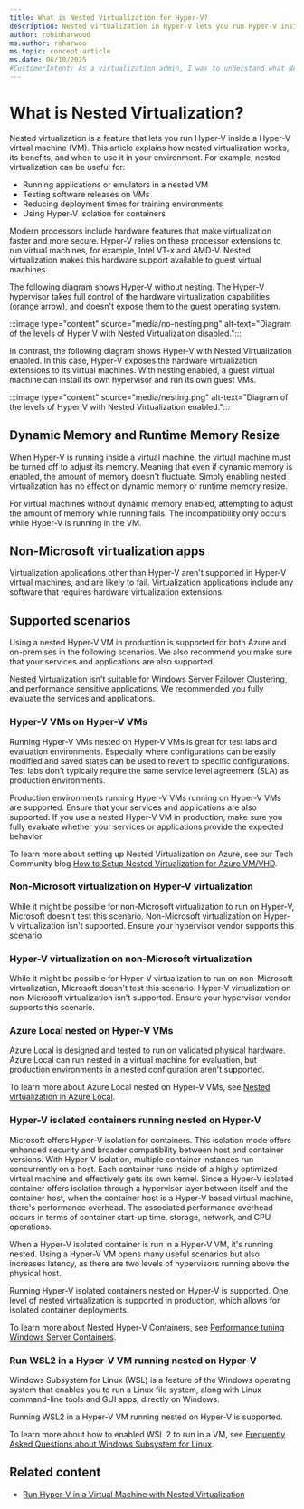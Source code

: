 ```yaml
---
title: What is Nested Virtualization for Hyper-V?
description: Nested virtualization in Hyper-V lets you run Hyper-V inside a VM. Learn how it works, supported scenarios, and when to use it in your environment.
author: robinharwood
ms.author: roharwoo
ms.topic: concept-article
ms.date: 06/10/2025
#CustomerIntent: As a virtualization admin, I was to understand what Nested Virtualization is, so that I apply it to my own environment.
---
```


# What is Nested Virtualization?

Nested virtualization is a feature that lets you run Hyper-V inside a Hyper-V virtual machine (VM). This article explains how nested virtualization works, its benefits, and when to use it in your environment. For example, nested virtualization can be useful for:

- Running applications or emulators in a nested VM
- Testing software releases on VMs
- Reducing deployment times for training environments
- Using Hyper-V isolation for containers

Modern processors include hardware features that make virtualization faster and more secure. Hyper-V relies on these processor extensions to run virtual machines, for example, Intel VT-x and AMD-V. Nested virtualization makes this hardware support available to guest virtual machines.

The following diagram shows Hyper-V without nesting. The Hyper-V hypervisor takes full control of the hardware virtualization capabilities (orange arrow), and doesn't expose them to the guest operating system.

:::image type="content" source="media/no-nesting.png" alt-text="Diagram of the levels of Hyper V with Nested Virtualization disabled.":::

In contrast, the following diagram shows Hyper-V with Nested Virtualization enabled. In this case, Hyper-V exposes the hardware virtualization extensions to its virtual machines. With nesting enabled, a guest virtual machine can install its own hypervisor and run its own guest VMs.

:::image type="content" source="media/nesting.png" alt-text="Diagram of the levels of Hyper V with Nested Virtualization enabled.":::

## Dynamic Memory and Runtime Memory Resize

When Hyper-V is running inside a virtual machine, the virtual machine must be turned off to adjust its memory. Meaning that even if dynamic memory is enabled, the amount of memory doesn't fluctuate. Simply enabling nested virtualization has no effect on dynamic memory or runtime memory resize.

For virtual machines without dynamic memory enabled, attempting to adjust the amount of memory while running fails. The incompatibility only occurs while Hyper-V is running in the VM.

## Non-Microsoft virtualization apps

Virtualization applications other than Hyper-V aren't supported in Hyper-V virtual machines, and are likely to fail. Virtualization applications include any software that requires hardware virtualization extensions.

## Supported scenarios

Using a nested Hyper-V VM in production is supported for both Azure and on-premises in the following scenarios. We also recommend you make sure that your services and applications are also supported.

Nested Virtualization isn't suitable for Windows Server Failover Clustering, and performance sensitive applications. We recommended you fully evaluate the services and applications.

### Hyper-V VMs on Hyper-V VMs

Running Hyper-V VMs nested on Hyper-V VMs is great for test labs and evaluation environments. Especially where configurations can be easily modified and saved states can be used to revert to specific configurations. Test labs don't typically require the same service level agreement (SLA) as production environments.

Production environments running Hyper-V VMs running on Hyper-V VMs are supported. Ensure that your services and applications are also supported. If you use a nested Hyper-V VM in production, make sure you fully evaluate whether your services or applications provide the expected behavior.

To learn more about setting up Nested Virtualization on Azure, see our Tech Community blog [How to Setup Nested Virtualization for Azure VM/VHD](https://techcommunity.microsoft.com/t5/itops-talk-blog/how-to-setup-nested-virtualization-for-azure-vm-vhd/ba-p/1115338).

### Non-Microsoft virtualization on Hyper-V virtualization

While it might be possible for non-Microsoft virtualization to run on Hyper-V, Microsoft doesn't test this scenario. Non-Microsoft virtualization on Hyper-V virtualization isn't supported. Ensure your hypervisor vendor supports this scenario.

### Hyper-V virtualization on non-Microsoft virtualization

While it might be possible for Hyper-V virtualization to run on non-Microsoft virtualization, Microsoft doesn't test this scenario. Hyper-V virtualization on non-Microsoft virtualization isn't supported. Ensure your hypervisor vendor supports this scenario.

### Azure Local nested on Hyper-V VMs

Azure Local is designed and tested to run on validated physical hardware. Azure Local can run nested in a virtual machine for evaluation, but production environments in a nested configuration aren't supported.

To learn more about Azure Local nested on Hyper-V VMs, see [Nested virtualization in Azure Local](/previous-versions/azure/azure-local/concepts/nested-virtualization).

### Hyper-V isolated containers running nested on Hyper-V

Microsoft offers Hyper-V isolation for containers. This isolation mode offers enhanced security and broader compatibility between host and container versions. With Hyper-V isolation, multiple container instances run concurrently on a host. Each container runs inside of a highly optimized virtual machine and effectively gets its own kernel. Since a Hyper-V isolated container offers isolation through a hypervisor layer between itself and the container host, when the container host is a Hyper-V based virtual machine, there's performance overhead. The associated performance overhead occurs in terms of container start-up time, storage, network, and CPU operations.

When a Hyper-V isolated container is run in a Hyper-V VM, it's running nested. Using a Hyper-V VM opens many useful scenarios but also increases latency, as there are two levels of hypervisors running above the physical host.

Running Hyper-V isolated containers nested on Hyper-V is supported. One level of nested virtualization is supported in production, which allows for isolated container deployments.

To learn more about Nested Hyper-V Containers, see [Performance tuning Windows Server Containers](/windows-server/administration/performance-tuning/role/windows-server-container/).

### Run WSL2 in a Hyper-V VM running nested on Hyper-V

Windows Subsystem for Linux (WSL) is a feature of the Windows operating system that enables you to run a Linux file system, along with Linux command-line tools and GUI apps, directly on Windows.

Running WSL2 in a Hyper-V VM running nested on Hyper-V is supported.

To learn more about how to enabled WSL 2 to run in a VM, see [Frequently Asked Questions about Windows Subsystem for Linux](/windows/wsl/faq#can-i-run-wsl-2-in-a-virtual-machine-).

## Related content

- [Run Hyper-V in a Virtual Machine with Nested Virtualization](enable-nested-virtualization.md)
